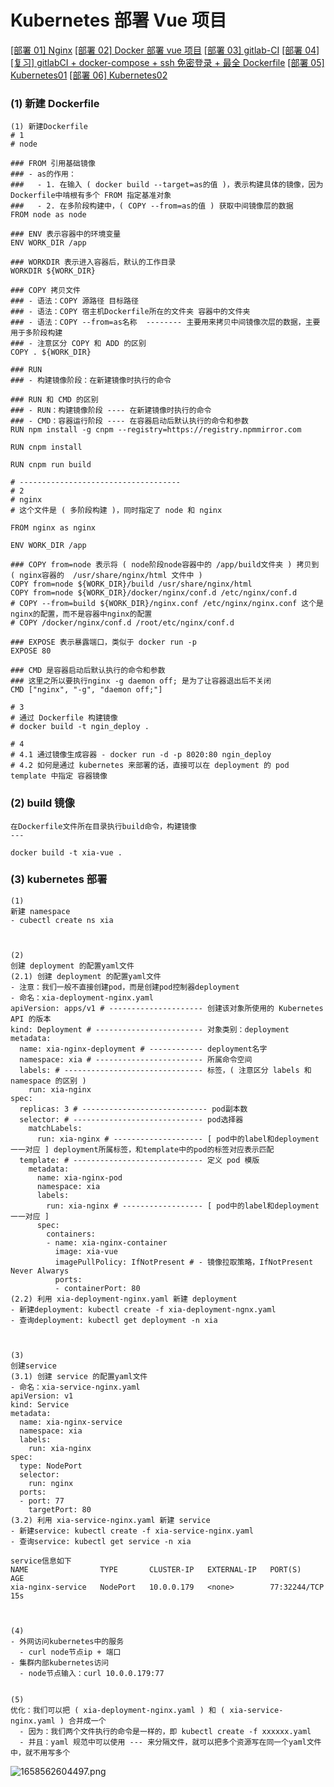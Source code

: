 # Kubernetes 部署 Vue 项目

[[部署 01] Nginx](https://juejin.im/post/6844904095464030215)
[[部署 02] Docker 部署 vue 项目](https://juejin.im/post/6844904099024994312)
[[部署 03] gitlab-CI](https://juejin.im/post/6844904103944912904)
[[部署 04] [复习] gitlabCI + docker-compose + ssh 免密登录 + 最全 Dockerfile](https://juejin.cn/post/7066315404561350670)
[[部署 05] Kubernetes01](https://juejin.cn/post/7083047157413969928)
[[部署 06] Kubernetes02](https://juejin.cn/post/7123855003697020958)

### (1) 新建 Dockerfile

```
(1) 新建Dockerfile
# 1
# node

### FROM 引用基础镜像
### - as的作用：
###   - 1. 在输入 ( docker build --target=as的值 )，表示构建具体的镜像，因为 Dockerfile中啃根有多个 FROM 指定基准对象
###   - 2. 在多阶段构建中，( COPY --from=as的值 ) 获取中间镜像层的数据
FROM node as node

### ENV 表示容器中的环境变量
ENV WORK_DIR /app

### WORKDIR 表示进入容器后，默认的工作目录
WORKDIR ${WORK_DIR}

### COPY 拷贝文件
### - 语法：COPY 源路径 目标路径
### - 语法：COPY 宿主机Dockerfile所在的文件夹 容器中的文件夹
### - 语法：COPY --from=as名称  -------- 主要用来拷贝中间镜像次层的数据，主要用于多阶段构建
### - 注意区分 COPY 和 ADD 的区别
COPY . ${WORK_DIR}

### RUN
### - 构建镜像阶段：在新建镜像时执行的命令

### RUN 和 CMD 的区别
### - RUN：构建镜像阶段 ---- 在新建镜像时执行的命令
### - CMD：容器运行阶段 ---- 在容器启动后默认执行的命令和参数
RUN npm install -g cnpm --registry=https://registry.npmmirror.com

RUN cnpm install

RUN cnpm run build

# ------------------------------------
# 2
# nginx
# 这个文件是 ( 多阶段构建 )，同时指定了 node 和 nginx

FROM nginx as nginx

ENV WORK_DIR /app

### COPY from=node 表示将 ( node阶段node容器中的 /app/build文件夹 ) 拷贝到 ( nginx容器的  /usr/share/nginx/html 文件中 )
COPY from=node ${WORK_DIR}/build /usr/share/nginx/html
COPY from=node ${WORK_DIR}/docker/nginx/conf.d /etc/nginx/conf.d
# COPY --from=build ${WORK_DIR}/nginx.conf /etc/nginx/nginx.conf 这个是nginx的配置，而不是容器中nginx的配置
# COPY /docker/nginx/conf.d /root/etc/nginx/conf.d

### EXPOSE 表示暴露端口，类似于 docker run -p
EXPOSE 80

### CMD 是容器启动后默认执行的命令和参数
### 这里之所以要执行nginx -g daemon off; 是为了让容器退出后不关闭
CMD ["nginx", "-g", "daemon off;"]

# 3
# 通过 Dockerfile 构建镜像
# docker build -t ngin_deploy .

# 4
# 4.1 通过镜像生成容器 - docker run -d -p 8020:80 ngin_deploy
# 4.2 如何是通过 kubernetes 来部署的话，直接可以在 deployment 的 pod template 中指定 容器镜像
```

### (2) build 镜像

```
在Dockerfile文件所在目录执行build命令，构建镜像
---

docker build -t xia-vue .
```

### (3) kubernetes 部署

```
(1)
新建 namespace
- cubectl create ns xia



(2)
创建 deployment 的配置yaml文件
(2.1) 创建 deployment 的配置yaml文件
- 注意：我们一般不直接创建pod，而是创建pod控制器deployment
- 命名：xia-deployment-nginx.yaml
apiVersion: apps/v1 # --------------------- 创建该对象所使用的 Kubernetes API 的版本
kind: Deployment # ------------------------ 对象类别：deployment
metadata:
  name: xia-nginx-deployment # ------------ deployment名字
  namespace: xia # ------------------------ 所属命令空间
  labels: # ------------------------------- 标签，( 注意区分 labels 和 namespace 的区别 )
    run: xia-nginx
spec:
  replicas: 3 # ---------------------------- pod副本数
  selector: # ----------------------------- pod选择器
    matchLabels:
      run: xia-nginx # -------------------- [ pod中的label和deployment一一对应 ] deployment所属标签，和template中的pod的标签对应表示匹配
  template: # ----------------------------- 定义 pod 模版
    metadata:
      name: xia-nginx-pod
      namespace: xia
      labels:
        run: xia-nginx # ------------------ [ pod中的label和deployment一一对应 ]
      spec:
        containers:
        - name: xia-nginx-container
          image: xia-vue
          imagePullPolicy: IfNotPresent # - 镜像拉取策略，IfNotPresent Never Alwarys
          ports:
          - containerPort: 80
(2.2) 利用 xia-deployment-nginx.yaml 新建 deployment
- 新建deployment: kubectl create -f xia-deployment-ngnx.yaml
- 查询deployment: kubectl get deployment -n xia



(3)
创建service
(3.1) 创建 service 的配置yaml文件
- 命名：xia-service-nginx.yaml
apiVersion: v1
kind: Service
metadata:
  name: xia-nginx-service
  namespace: xia
  labels:
    run: xia-nginx
spec:
  type: NodePort
  selector:
    run: nginx
  ports:
  - port: 77
    targetPort: 80
(3.2) 利用 xia-service-nginx.yaml 新建 service
- 新建service: kubectl create -f xia-service-nginx.yaml
- 查询service: kubectl get service -n xia

service信息如下
NAME                TYPE       CLUSTER-IP   EXTERNAL-IP   PORT(S)        AGE
xia-nginx-service   NodePort   10.0.0.179   <none>        77:32244/TCP   15s



(4)
- 外网访问kubernetes中的服务
  - curl node节点ip + 端口
- 集群内部kubernetes访问
  - node节点输入：curl 10.0.0.179:77


(5)
优化：我们可以把 ( xia-deployment-nginx.yaml ) 和 ( xia-service-nginx.yaml ) 合并成一个
  - 因为：我们两个文件执行的命令是一样的，即 kubectl create -f xxxxxx.yaml
  - 并且：yaml 规范中可以使用 --- 来分隔文件，就可以把多个资源写在同一个yaml文件中，就不用写多个
```

![1658562604497.png](https://p6-juejin.byteimg.com/tos-cn-i-k3u1fbpfcp/2812ccb3765c4dbe809b61ac2c6cd2d0~tplv-k3u1fbpfcp-watermark.image?)
